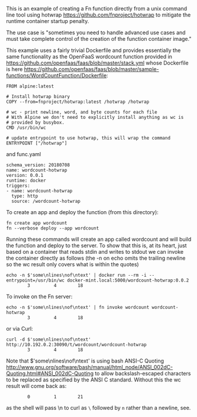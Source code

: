 This is an example of creating a Fn function directly from a unix command line tool using hotwrap https://github.com/fnproject/hotwrap to mitigate the runtime container startup penalty.

The use case is "sometimes you need to handle advanced use cases and must take complete control of the creation of the function container image."

This example uses a fairly trivial Dockerfile and provides essentially the same functionality as the OpenFaaS wordcount function provided in https://github.com/openfaas/faas/blob/master/stack.yml whose Dockerfile is here https://github.com/openfaas/faas/blob/master/sample-functions/WordCountFunction/Dockerfile:
```
FROM alpine:latest

# Install hotwrap binary
COPY --from=fnproject/hotwrap:latest /hotwrap /hotwrap 

# wc - print newline, word, and byte counts for each file
# With Alpine we don't need to explicitly install anything as wc is
# provided by busybox.
CMD /usr/bin/wc

# update entrypoint to use hotwrap, this will wrap the command 
ENTRYPOINT ["/hotwrap"]
```
and func.yaml
```
schema_version: 20180708
name: wordcount-hotwrap
version: 0.0.1
runtime: docker
triggers:
- name: wordcount-hotwrap
  type: http
  source: /wordcount-hotwrap
```

To create an app and deploy the function (from this directory):
```
fn create app wordcount
fn --verbose deploy --app wordcount
```

Running these commands will create an app called wordcount and will build the function and deploy to the server. To show that this is, at its heart, just based on a container that reads stdin and writes to stdout we can invoke the container directly as follows (the -n on echo omits the trailing newline so the wc result only covers what is within the quotes)
```
echo -n $'some\nlines\nof\ntext' | docker run --rm -i --entrypoint=/usr/bin/wc docker-mint.local:5000/wordcount-hotwrap:0.0.2
        3         4        18
```
To invoke on the Fn server:
```
echo -n $'some\nlines\nof\ntext' | fn invoke wordcount wordcount-hotwrap
        3         4        18
```
or via Curl:
```
curl -d $'some\nlines\nof\ntext' http://10.192.0.2:30090/t/wordcount/wordcount-hotwrap
        3         4        18
```
Note that $'some\nlines\nof\ntext' is using bash ANSI-C Quoting http://www.gnu.org/software/bash/manual/html_node/ANSI_002dC-Quoting.html#ANSI_002dC-Quoting to allow backslash-escaped characters to be replaced as specified by the ANSI C standard. Without this the wc result will come back as:
```
        0         1        21
```
as the shell will pass \n to curl as `\` followed by `n` rather than a newline, see.
